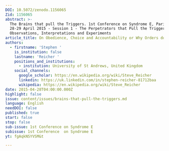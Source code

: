 ```yaml
---
DOI: 10.5072/zenodo.1156065
Zid: 1156065
abstract: >-
  The Brains that pull the Triggers. 1st Conference on Syndrome E, Paris IAS,
  28-29 April 2015 - Session 1 - The Perpetrators that Pull the Triggers:
  Observations, Interpretations and Experiments
article_title: On Obedience, Choice and Accountability or Why Orders don't Work
authors:
  - firstname: 'Stephen '
    is_institution: false
    lastname: 'Reicher '
    positions_and_institutions:
      - institution: University of St Andrews, United Kingdom
    social_channels:
      google_scholar: https://en.wikipedia.org/wiki/Steve_Reicher
      linkedin: https://uk.linkedin.com/in/stephen-reicher-81712baa
      wikipedia: https://en.wikipedia.org/wiki/Steve_Reicher
date: 2015-04-28T04:00:00.000Z
highlight: false
issue: content/issues/brains-that-pull-the-triggers.md
language: English
needDOI: false
published: true
start: false
stop: false
sub-issue: 1st Conference on Syndrome E
subissue: 1st Conference  on Syndrome E
yt: fgAqkNSYVSM&t

---
```


<Youtube yt="fgAqkNSYVSM&t" caption="On Obedience, Choice and Accountability or Why Orders Don't Work"></Youtube>